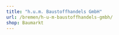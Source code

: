 ```yaml
---
title: "h.u.m. Baustoffhandels GmbH"
url: /bremen/h-u-m-baustoffhandels-gmbh/
shop: Baumarkt
---
```

